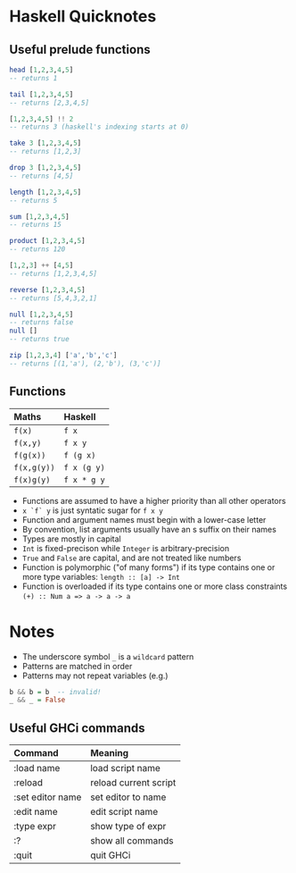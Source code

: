 # Haskell Quicknotes

## Useful prelude functions
``` Haskell
head [1,2,3,4,5]
-- returns 1

tail [1,2,3,4,5]
-- returns [2,3,4,5]

[1,2,3,4,5] !! 2
-- returns 3 (haskell's indexing starts at 0)

take 3 [1,2,3,4,5]
-- returns [1,2,3]

drop 3 [1,2,3,4,5]
-- returns [4,5]

length [1,2,3,4,5]
-- returns 5

sum [1,2,3,4,5]
-- returns 15

product [1,2,3,4,5]
-- returns 120

[1,2,3] ++ [4,5]
-- returns [1,2,3,4,5]

reverse [1,2,3,4,5]
-- returns [5,4,3,2,1]

null [1,2,3,4,5]
-- returns false
null []
-- returns true

zip [1,2,3,4] ['a','b','c']
-- returns [(1,'a'), (2,'b'), (3,'c')]
```

## Functions
|Maths|Haskell|
|:---|:---|
|`f(x)`|`f x`|
|`f(x,y)`|`f x y`|
|`f(g(x))`|`f (g x)`|
|`f(x,g(y))`|`f x (g y)`|
|`f(x)g(y)`|`f x * g y`|
- Functions are assumed to have a higher priority than all other operators
- ``x `f` y`` is just syntatic sugar for `f x y`
- Function and argument names must begin with a lower-case letter
- By convention, list arguments usually have an s suffix on their names
- Types are mostly in capital
- `Int` is fixed-precison while `Integer` is arbitrary-precision
- `True` and `False` are capital, and are not treated like numbers
- Function is polymorphic ("of many forms") if its type contains one or more type variables: `length :: [a] -> Int`
- Function is overloaded if its type contains one or more class constraints `(+) :: Num a => a -> a -> a`

# Notes
- The underscore symbol `_` is a `wildcard` pattern
- Patterns are matched in order
- Patterns may not repeat variables (e.g.)
``` Haskell
b && b = b  -- invalid!
_ && _ = False
```

## Useful GHCi commands
|Command|Meaning|
|:---|:---|
|:load name|load script name|
|:reload|reload current script|
|:set editor name|set editor to name|
|:edit name|edit script name|
|:type expr|show type of expr|
|:?|show all commands|
|:quit|quit GHCi|